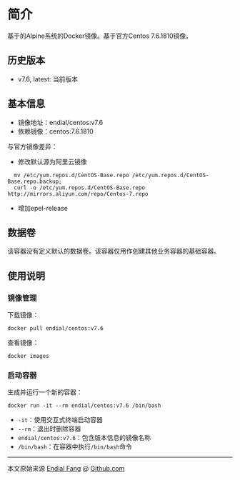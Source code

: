 # 简介

基于的Alpine系统的Docker镜像。基于官方Centos 7.6.1810镜像。



## 历史版本

- v7.6, latest: 当前版本



## 基本信息

* 镜像地址：endial/centos:v7.6
* 依赖镜像：centos:7.6.1810



与官方镜像差异：

- 修改默认源为阿里云镜像

```shell
  mv /etc/yum.repos.d/CentOS-Base.repo /etc/yum.repos.d/CentOS-Base.repo.backup;
  curl -o /etc/yum.repos.d/CentOS-Base.repo http://mirrors.aliyun.com/repo/Centos-7.repo
```

- 增加epel-release



## 数据卷

该容器没有定义默认的数据卷。该容器仅用作创建其他业务容器的基础容器。



## 使用说明

### 镜像管理

下载镜像：

```shell
docker pull endial/centos:v7.6
```

查看镜像：

```shell
docker images
```



### 启动容器

生成并运行一个新的容器：

```shell
docker run -it --rm endial/centos:v7.6 /bin/bash
```

- `-it`：使用交互式终端启动容器
- `--rm`：退出时删除容器
- `endial/centos:v7.6`：包含版本信息的镜像名称
- `/bin/bash`：在容器中执行`/bin/bash`命令



----

本文原始来源 [Endial Fang](https://github.com/endial) @ [Github.com](https://github.com)

